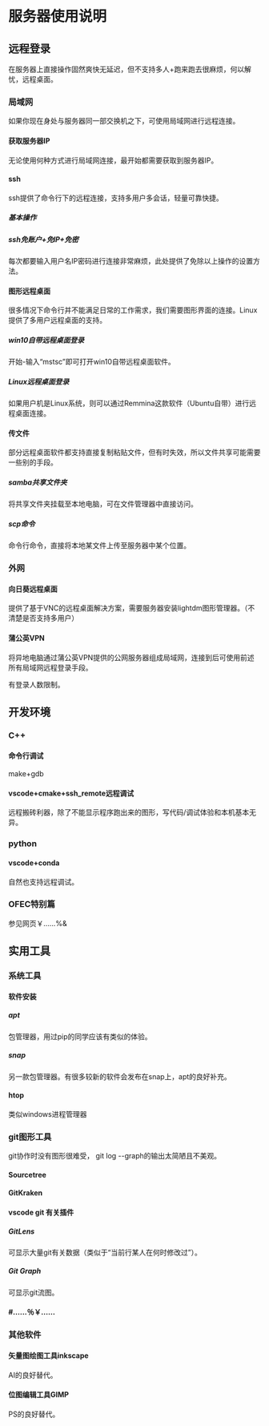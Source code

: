 # 服务器使用说明

## 远程登录

在服务器上直接操作固然爽快无延迟，但不支持多人+跑来跑去很麻烦，何以解忧，远程桌面。

### 局域网

如果你现在身处与服务器同一部交换机之下，可使用局域网进行远程连接。

#### 获取服务器IP

无论使用何种方式进行局域网连接，最开始都需要获取到服务器IP。

#### ssh

ssh提供了命令行下的远程连接，支持多用户多会话，轻量可靠快捷。

##### 基本操作

##### ssh免账户+免IP+免密

每次都要输入用户名IP密码进行连接非常麻烦，此处提供了免除以上操作的设置方法。

#### 图形远程桌面

很多情况下命令行并不能满足日常的工作需求，我们需要图形界面的连接。Linux提供了多用户远程桌面的支持。

##### win10自带远程桌面登录

开始-输入“mstsc”即可打开win10自带远程桌面软件。

##### Linux远程桌面登录

如果用户机是Linux系统，则可以通过Remmina这款软件（Ubuntu自带）进行远程桌面连接。

#### 传文件

部分远程桌面软件都支持直接复制粘贴文件，但有时失效，所以文件共享可能需要一些别的手段。

##### samba共享文件夹

将共享文件夹挂载至本地电脑，可在文件管理器中直接访问。

##### scp命令

命令行命令，直接将本地某文件上传至服务器中某个位置。

### 外网

#### 向日葵远程桌面

提供了基于VNC的远程桌面解决方案，需要服务器安装lightdm图形管理器。（不清楚是否支持多用户）

#### 蒲公英VPN

将异地电脑通过蒲公英VPN提供的公网服务器组成局域网，连接到后可使用前述所有局域网远程登录手段。

有登录人数限制。

## 开发环境

### C++

#### 命令行调试

make+gdb

#### vscode+cmake+ssh_remote远程调试

远程搬砖利器，除了不能显示程序跑出来的图形，写代码/调试体验和本机基本无异。

### python

#### vscode+conda

自然也支持远程调试。

### OFEC特别篇

参见网页￥……%&

## 实用工具

### 系统工具

#### 软件安装

##### apt

包管理器，用过pip的同学应该有类似的体验。

##### snap

另一款包管理器。有很多较新的软件会发布在snap上，apt的良好补充。

#### htop

类似windows进程管理器

### git图形工具

git协作时没有图形很难受， git log --graph的输出太简陋且不美观。

#### Sourcetree

#### GitKraken

#### vscode git 有关插件

##### GitLens

可显示大量git有关数据（类似于“当前行某人在何时修改过”）。

##### Git Graph

可显示git流图。

#### #……％￥……

### 其他软件 

#### 矢量图绘图工具inkscape

AI的良好替代。

#### 位图编辑工具GIMP

PS的良好替代。
